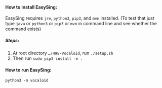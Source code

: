 #### How to install EasySing:

EasySing requires `jre`, `python3`, `pip3`, and `mvn` installed. (To test that just type `java` or `python3` or `pip3` or `mvn` in command line and see whether the command exists)

##### Steps:

1. At root directory `…/498-Vocaloid`,  run `./setup.sh` 
2. Then run `sudo pip3 install -e .` 

#### How to run EasySing:

`python3 -m vocaloid`